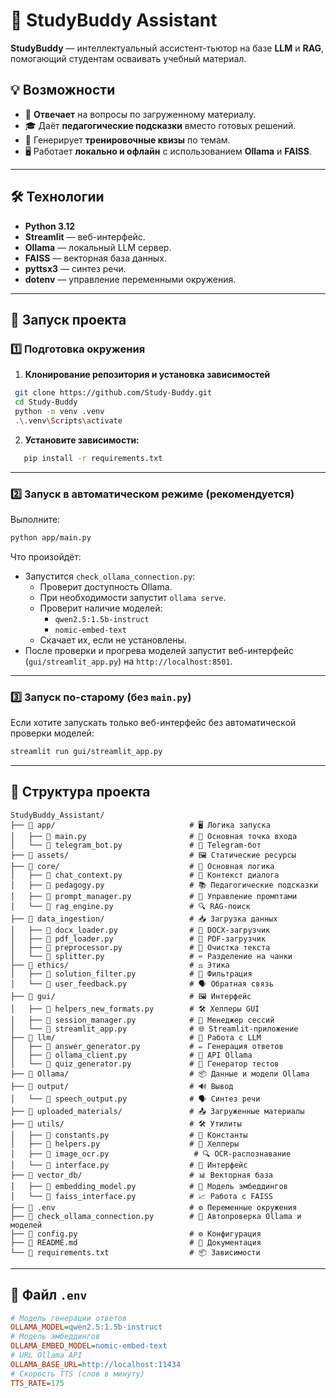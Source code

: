 # 📘 StudyBuddy Assistant

**StudyBuddy** — интеллектуальный ассистент-тьютор на базе **LLM** и **RAG**, помогающий студентам осваивать учебный материал.

## 💡 Возможности
- 📖 **Отвечает** на вопросы по загруженному материалу.
- 🎓 Даёт **педагогические подсказки** вместо готовых решений.
- 📝 Генерирует **тренировочные квизы** по темам.
- 🖥 Работает **локально и офлайн** с использованием **Ollama** и **FAISS**.

---

## 🛠 Технологии
- **Python 3.12**
- **Streamlit** — веб-интерфейс.
- **Ollama** — локальный LLM сервер.
- **FAISS** — векторная база данных.
- **pyttsx3** — синтез речи.
- **dotenv** — управление переменными окружения.

---

## 🚀 Запуск проекта

### 1️⃣ Подготовка окружения
1. **Клонирование репозитория и установка зависимостей**
 ```bash
  git clone https://github.com/Study-Buddy.git
  cd Study-Buddy
  python -m venv .venv
  .\.venv\Scripts\activate
```
2. **Установите зависимости:**
```bash
   pip install -r requirements.txt
```
---

### 2️⃣ Запуск в автоматическом режиме (рекомендуется)
Выполните:
```bash
python app/main.py
```
Что произойдёт:
- Запустится `check_ollama_connection.py`:
  - Проверит доступность Ollama.
  - При необходимости запустит `ollama serve`.
  - Проверит наличие моделей:
    - `qwen2.5:1.5b-instruct`
    - `nomic-embed-text`
  - Скачает их, если не установлены.
- После проверки и прогрева моделей запустит веб-интерфейс (`gui/streamlit_app.py`) на `http://localhost:8501`.

---

### 3️⃣ Запуск по-старому (без `main.py`)
Если хотите запускать только веб-интерфейс без автоматической проверки моделей:
```bash
streamlit run gui/streamlit_app.py
```

---

## 📂 Структура проекта
```text
StudyBuddy_Assistant/
├── 📁 app/                              # 🖥 Логика запуска
│   ├── 📄 main.py                       # 🚀 Основная точка входа
│   └── 📄 telegram_bot.py               # 🤖 Telegram-бот
├── 📁 assets/                           # 🖼 Статические ресурсы
├── 📁 core/                             # 🧠 Основная логика
│   ├── 📄 chat_context.py               # 💬 Контекст диалога
│   ├── 📄 pedagogy.py                   # 📚 Педагогические подсказки
│   ├── 📄 prompt_manager.py             # 📝 Управление промптами
│   └── 📄 rag_engine.py                 # 🔍 RAG-поиск
├── 📁 data_ingestion/                   # 📥 Загрузка данных
│   ├── 📄 docx_loader.py                # 📄 DOCX-загрузчик
│   ├── 📄 pdf_loader.py                 # 📑 PDF-загрузчик
│   ├── 📄 preprocessor.py               # 🧹 Очистка текста
│   └── 📄 splitter.py                   # ✂ Разделение на чанки
├── 📁 ethics/                           # ⚖ Этика
│   ├── 📄 solution_filter.py            # 🚫 Фильтрация
│   └── 📄 user_feedback.py              # 🗣 Обратная связь
├── 📁 gui/                              # 🖼 Интерфейс
│   ├── 📄 helpers_new_formats.py        # 🛠 Хелперы GUI
│   ├── 📄 session_manager.py            # 📂 Менеджер сессий
│   └── 📄 streamlit_app.py              # 🌐 Streamlit-приложение
├── 📁 llm/                              # 🤖 Работа с LLM
│   ├── 📄 answer_generator.py           # ✏ Генерация ответов
│   ├── 📄 ollama_client.py              # 🔌 API Ollama
│   └── 📄 quiz_generator.py             # 📝 Генератор тестов
├── 📁 Ollama/                           # 📦 Данные и модели Ollama
├── 📁 output/                           # 🔊 Вывод
│   └── 📄 speech_output.py              # 🗣 Синтез речи
├── 📁 uploaded_materials/               # 📤 Загруженные материалы
├── 📁 utils/                            # 🛠 Утилиты
│   ├── 📄 constants.py                  # 📌 Константы
│   ├── 📄 helpers.py                    # 🔧 Хелперы
│   ├── 📄 image_ocr.py                   # 🔍 OCR-распознавание
│   └── 📄 interface.py                  # 🔄 Интерфейс
├── 📁 vector_db/                        # 📊 Векторная база
│   ├── 📄 embedding_model.py            # 🧩 Модель эмбеддингов
│   └── 📄 faiss_interface.py            # 📈 Работа с FAISS
├── 📄 .env                              # ⚙ Переменные окружения
├── 📄 check_ollama_connection.py        # 🧪 Автопроверка Ollama и моделей
├── 📄 config.py                         # ⚙ Конфигурация
├── 📄 README.md                         # 📖 Документация
└── 📄 requirements.txt                  # 📦 Зависимости
```

---

## 📄 Файл `.env`
```ini
# Модель генерации ответов
OLLAMA_MODEL=qwen2.5:1.5b-instruct
# Модель эмбеддингов
OLLAMA_EMBED_MODEL=nomic-embed-text
# URL Ollama API
OLLAMA_BASE_URL=http://localhost:11434
# Скорость TTS (слов в минуту)
TTS_RATE=175
```

